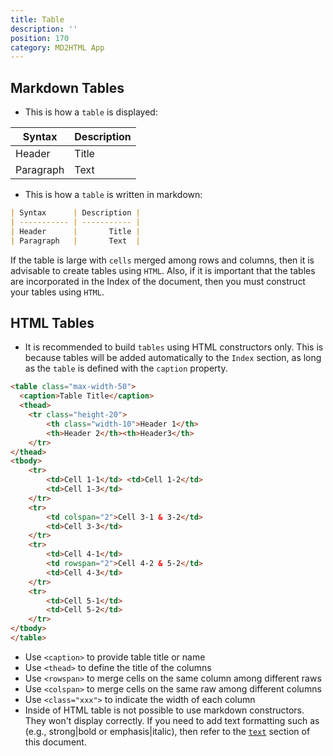 ```yaml
---
title: Table
description: ''
position: 170
category: MD2HTML App
---
```


## Markdown Tables

* This is how a `table` is displayed:

| Syntax      | Description |
| ----------- | ----------- |
| Header      |       Title |
| Paragraph   | Text        |

* This is how a `table` is written in markdown:

```md
| Syntax      | Description |
| ----------- | ----------- |
| Header      |       Title |
| Paragraph   |       Text  |
```

<alert type="warning">If the table is large with `cells` merged among rows and columns, then it is advisable to create tables using `HTML`.
Also, if it is important that the tables are incorporated in the Index of the document, then you must construct your tables using `HTML`.</alert>

## HTML Tables

* It is recommended to build `tables` using HTML constructors only. This is because tables will be added automatically to the `Index` section, as long as the `table` is defined with the `caption` property.

```html
<table class="max-width-50">
  <caption>Table Title</caption>
  <thead>
    <tr class="height-20">
        <th class="width-10">Header 1</th>
        <th>Header 2</th><th>Header3</th>
    </tr>
</thead>
<tbody>
    <tr>
        <td>Cell 1-1</td> <td>Cell 1-2</td> 
        <td>Cell 1-3</td>
    </tr>
    <tr>
        <td colspan="2">Cell 3-1 & 3-2</td> 
        <td>Cell 3-3</td>
    </tr>
    <tr>
        <td>Cell 4-1</td> 
        <td rowspan="2">Cell 4-2 & 5-2</td> 
        <td>Cell 4-3</td>
    </tr>
    <tr>
        <td>Cell 5-1</td> 
        <td>Cell 5-2</td>
    </tr>
</tbody>
</table>
```

* Use `<caption>` to provide table title or name
* Use `<thead>` to define the title of the columns
* Use `<rowspan>` to merge cells on the same column among different raws
* Use `<colspan>` to merge cells on the same raw among different columns
* Use `<class="xxx">` to indicate the width of each column
* Inside of HTML table is not possible to use markdown constructors. They won't display correctly. If you need to add text formatting such as (e.g., strong|bold or emphasis|italic), then refer to the [`text`](text) section of this document.
